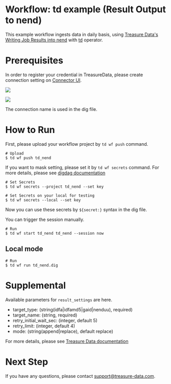 # Workflow: td example (Result Output to nend)

This example workflow ingests data in daily basis, using [Treasure Data's Writing Job Results into nend](https://docs.treasuredata.com/articles/iresult-into-nend) with [td](https://docs.digdag.io/operators/td.html) operator.

# Prerequisites

In order to register your credential in TreasureData, please create connection setting on [Connector UI](https://console.treasuredata.com/app/connections).

![](https://t.gyazo.com/teams/treasure-data/aecb26e71143d76d012ae2fa560b42f6.png)

![](https://t.gyazo.com/teams/treasure-data/b4ed6e7904ea456d095c723417d10caa.png)

The connection name is used in the dig file.

# How to Run

First, please upload your workflow project by `td wf push` command.

    # Upload
    $ td wf push td_nend

If you want to mask setting, please set it by `td wf secrets` command. For more details, please see [digdag documentation](https://docs.digdag.io/command_reference.html#secrets)

    # Set Secrets
    $ td wf secrets --project td_nend --set key

    # Set Secrets on your local for testing
    $ td wf secrets --local --set key

Now you can use these secrets by `${secret:}` syntax in the dig file.

You can trigger the session manually.

    # Run
    $ td wf start td_nend td_nend --session now

## Local mode

    # Run
    $ td wf run td_nend.dig

# Supplemental

Available parameters for `result_settings` are here.

- target_type: (string(idfa|idfamd5|gaid|nenduu), required)
- target_name: (string, required)
- retry_initial_wait_sec: (integer, default 5)
- retry_limit: (integer, default 4)
- mode: (string(append|replace), default replace)

For more details, please see [Treasure Data documentation](https://docs.treasuredata.com/articles/result-into-nend)

# Next Step

If you have any questions, please contact support@treasure-data.com.
